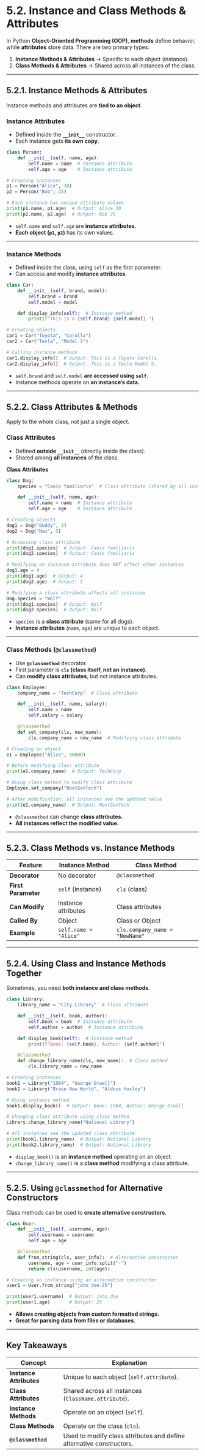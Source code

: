 # **5.2. Instance and Class Methods & Attributes**  

In Python **Object-Oriented Programming (OOP)**, **methods** define behavior, while **attributes** store data. There are two primary types:  

1. **Instance Methods & Attributes** → Specific to each object (instance).  
2. **Class Methods & Attributes** → Shared across all instances of the class.  

---

## 5.2.1. Instance Methods & Attributes  
Instance methods and attributes are **tied to an object**.  

### Instance Attributes  
- Defined inside the **`__init__`** constructor.  
- Each instance gets **its own copy**.  

```python
class Person:
    def __init__(self, name, age):
        self.name = name  # Instance attribute
        self.age = age    # Instance attribute

# Creating instances
p1 = Person("Alice", 30)
p2 = Person("Bob", 25)

# Each instance has unique attribute values
print(p1.name, p1.age)  # Output: Alice 30
print(p2.name, p2.age)  # Output: Bob 25
```
- `self.name` and `self.age` are **instance attributes.**  
- **Each object (`p1`, `p2`)** has its own values.  

---

### Instance Methods  
- Defined inside the class, using `self` as the first parameter.  
- Can access and modify **instance attributes**.  

```python
class Car:
    def __init__(self, brand, model):
        self.brand = brand
        self.model = model

    def display_info(self):  # Instance method
        print(f"This is a {self.brand} {self.model}.")

# Creating objects
car1 = Car("Toyota", "Corolla")
car2 = Car("Tesla", "Model S")

# Calling instance methods
car1.display_info()  # Output: This is a Toyota Corolla.
car2.display_info()  # Output: This is a Tesla Model S.
```
- `self.brand` and `self.model` **are accessed using `self`.**  
- Instance methods operate on **an instance’s data.**  

---

## 5.2.2. Class Attributes & Methods  
Apply to the whole class, not just a single object.  

### Class Attributes  
- Defined **outside `__init__`** (directly inside the class).  
- Shared among **all instances** of the class.  

**Class Attributes**
```python
class Dog:
    species = "Canis familiaris"  # Class attribute (shared by all instances)

    def __init__(self, name, age):
        self.name = name  # Instance attribute
        self.age = age    # Instance attribute

# Creating objects
dog1 = Dog("Buddy", 3)
dog2 = Dog("Max", 5)

# Accessing class attribute
print(dog1.species)  # Output: Canis familiaris
print(dog2.species)  # Output: Canis familiaris

# Modifying an instance attribute does NOT affect other instances
dog1.age = 4
print(dog1.age)  # Output: 4
print(dog2.age)  # Output: 5

# Modifying a class attribute affects all instances
Dog.species = "Wolf"
print(dog1.species)  # Output: Wolf
print(dog2.species)  # Output: Wolf
```
- `species` is a **class attribute** (same for all dogs).  
- **Instance attributes** (`name`, `age`) are unique to each object.  

---

### Class Methods (`@classmethod`)  
- Use **`@classmethod`** decorator.  
- First parameter is **`cls` (class itself, not an instance)**.  
- Can **modify class attributes**, but not instance attributes.  

```python
class Employee:
    company_name = "TechCorp"  # Class attribute

    def __init__(self, name, salary):
        self.name = name
        self.salary = salary

    @classmethod
    def set_company(cls, new_name):
        cls.company_name = new_name  # Modifying class attribute

# Creating an object
e1 = Employee("Alice", 50000)

# Before modifying class attribute
print(e1.company_name)  # Output: TechCorp

# Using class method to modify class attribute
Employee.set_company("NextGenTech")

# After modification, all instances see the updated value
print(e1.company_name)  # Output: NextGenTech
```
- `@classmethod` can change **class attributes.**  
- **All instances reflect the modified value.**  

---

## 5.2.3. Class Methods vs. Instance Methods  
| Feature | Instance Method | Class Method |
|---------|---------------|-------------|
| **Decorator** | No decorator | `@classmethod` |
| **First Parameter** | `self` (instance) | `cls` (class) |
| **Can Modify** | Instance attributes | Class attributes |
| **Called By** | Object | Class or Object |
| **Example** | `self.name = "Alice"` | `cls.company_name = "NewName"` |

---

## 5.2.4. Using Class and Instance Methods Together
Sometimes, you need **both instance and class methods**.

```python
class Library:
    library_name = "City Library"  # Class attribute

    def __init__(self, book, author):
        self.book = book  # Instance attribute
        self.author = author  # Instance attribute

    def display_book(self):  # Instance method
        print(f"Book: {self.book}, Author: {self.author}")

    @classmethod
    def change_library_name(cls, new_name):  # Class method
        cls.library_name = new_name

# Creating instances
book1 = Library("1984", "George Orwell")
book2 = Library("Brave New World", "Aldous Huxley")

# Using instance method
book1.display_book()  # Output: Book: 1984, Author: George Orwell

# Changing class attribute using class method
Library.change_library_name("National Library")

# All instances see the updated class attribute
print(book1.library_name)  # Output: National Library
print(book2.library_name)  # Output: National Library
```
- `display_book()` is an **instance method** operating on an object.  
- `change_library_name()` is a **class method** modifying a class attribute.  

---

## 5.2.5. Using `@classmethod` for Alternative Constructors
Class methods can be used to **create alternative constructors**.

```python
class User:
    def __init__(self, username, age):
        self.username = username
        self.age = age

    @classmethod
    def from_string(cls, user_info):  # Alternative constructor
        username, age = user_info.split("-")
        return cls(username, int(age))

# Creating an instance using an alternative constructor
user1 = User.from_string("john_doe-25")

print(user1.username)  # Output: john_doe
print(user1.age)       # Output: 25
```
- **Allows creating objects from custom formatted strings.**  
- **Great for parsing data from files or databases.**  

---

## Key Takeaways
| Concept | Explanation |
|---------|-------------|
| **Instance Attributes** | Unique to each object (`self.attribute`). |
| **Class Attributes** | Shared across all instances (`ClassName.attribute`). |
| **Instance Methods** | Operate on an object (`self`). |
| **Class Methods** | Operate on the class (`cls`). |
| **`@classmethod`** | Used to modify class attributes and define alternative constructors. |
